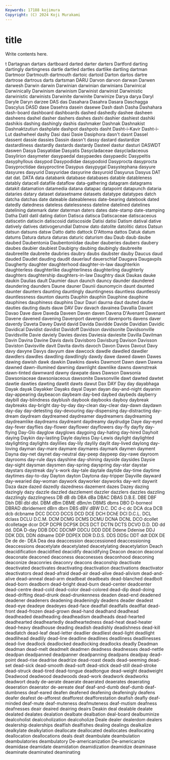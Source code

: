 ```yaml
---
Keywords: 17188 kojimura
Copyright: (C) 2024 Koji Murakami
---
```


# title

Write contents here.



t
Dartagnan dartars dartboard darted darter darters Dartford darting dartingly dartingness
dartle dartled dartles dartlike dartling dartman Dartmoor Dartmouth dartmouth dartoic
dartoid Darton dartos dartre dartrose dartrous darts dartsman DARU Darvon
darvon darwan Darwen darwesh Darwin darwin Darwinian darwinian darwinians Darwinical
Darwinically Darwinism darwinism Darwinist darwinist Darwinistic darwinistic darwinists Darwinite darwinite
Darwinize Darya darya Daryl Daryle Daryn darzee DAS das Dasahara
Dasahra Dasara Daschagga Dascylus DASD dase Dasehra dasein dasewe Dash
dash Dasha Dashahara dash-board dashboard dashboards dashed dashedly dashee dasheen
dasheens dashel dasher dashers dashes dashi dashier dashiest dashiki dashikis
dashing dashingly dashis dashmaker Dashnak Dashnakist Dashnaktzutiun dashplate dashpot dashpots
dasht Dasht-i-Kavir Dasht-i-Lut dashwheel dashy Dasi dasi Dasie Dasiphora dasn't
dasnt Dassel dassent dassie dassies Dassin dassn't dassy dastard dastardize
dastardliness dastardly dastards dastardy Dasteel dastur dasturi DASWDT daswen Dasya
Dasyatidae Dasyatis Dasycladaceae dasycladaceous Dasylirion dasymeter dasypaedal dasypaedes dasypaedic Dasypeltis
dasyphyllous dasypod Dasypodidae dasypodoid Dasyprocta dasyprocta Dasyproctidae dasyproctine Dasypus dasypygal
Dasystephana dasyure dasyures dasyurid Dasyuridae dasyurine dasyuroid Dasyurus Dasyus DAT
dat dat. DATA data databank database databases datable datableness datably
datacell datafile dataflow data-gathering datagram datagrams datakit datamation datamedia datana
datapac datapoint datapunch dataria dataries datary dataset datasetname datasets datatype
datatypes datch datcha datchas date dateable dateableness date-bearing datebook dated
datedly datedness dateless datelessness dateline datelined datelines datelining datemark dater
daterman daters dates date-stamp date-stamping Datha Datil datil dating dation
Datisca datisca Datiscaceae datiscaceous datiscetin datiscin datiscosid datiscoside Datisi datisi
Datism datival dative datively datives dativogerundial Datnow dato datolite datolitic
datos Datsun datsun datsuns datsw Datto datto dattock D'Attoma dattos
Datuk datum datums Datura datura daturas daturic daturism dau Daub
daub daube daubed Daubentonia Daubentoniidae dauber dauberies daubers daubery daubes
daubier daubiest Daubigny daubing daubingly daubreeite daubreelite daubreite daubries daubry
daubs daubster dauby Daucus daud dauded Daudet dauding daudit dauerlauf
dauerschlaf Daugava Daugavpils Daugherty daughter daughterhood daughter-in-law daughterkin daughterless daughterlike
daughterliness daughterling daughterly daughters daughtership daughters-in-law Daughtry dauk Daukas dauke
daukin Daulias dault Daumier daun daunch dauncy daunder daundered daundering
daunders Daune dauner Daunii daunomycin daunt daunted daunter daunters daunting
dauntingly dauntingness dauntless dauntlessly dauntlessness daunton daunts Dauphin dauphin Dauphine
dauphine dauphines dauphiness dauphins Daur Dauri daurna daut dauted dautie
dauties dauting dauts dauw DAV Dav davach davainea Davallia Davant
Davao Dave dave Daveda Daveen Daven daven Davena D'Avenant Davenant
Davene davened davening Davenport davenport davenports davens daver daverdy Daveta
Davey David david Davida Davidde Davide Davidian Davidic Davidical Davidist
davidist Davidoff Davidson davidsonite Davidsonville Davidsville Davie daviely Davies davies
Daviesia daviesite Davilla Davilman Davin Davina Davine Davis davis Davisboro
Davisburg Davison Davisson Daviston Davisville davit Davita davits davoch Davon
Davos Davout Davy davy davyne Davys davyum daw dawcock dawdle
dawdled dawdler dawdlers dawdles dawdling dawdlingly dawdy dawe dawed dawen
Dawes dawing dawish dawk dawkin Dawkins dawks Dawmont Dawn dawn
Dawna dawned dawn-illumined dawning dawnlight dawnlike dawns dawnstreak dawn-tinted dawnward
dawny dawpate daws Dawson Dawsonia Dawsoniaceae dawsoniaceous dawsonite Dawsonville dawt
dawted dawtet dawtie dawties dawting dawtit dawts dawut Dax DAY
Day day dayabhaga Dayak dayak Dayakker Dayaks dayal Dayan dayan
day-and-night dayanim day-appearing daybeacon daybeam day-bed daybed daybeds dayberry daybill
day-blindness dayblush daybook daybooks dayboy daybreak daybreaks day-bright day-by-day day-clean
day-clear day-dawn daydawn day-day day-detesting day-devouring day-dispensing day-distracting day-dream daydream
daydreamed daydreamer daydreamers daydreaming daydreamlike daydreams daydreamt daydreamy daydrudge Daye
day-eyed day-fever dayflies day-flower dayflower dayflowers day-fly dayfly day-flying Day-Glo
dayglow dayglows daygoing day-hating day-hired Dayhoit daying Daykin day-lasting Dayle
dayless Day-Lewis daylight daylighted daylighting daylights daylilies day-lily daylily daylit
day-lived daylong day-loving dayman day-mare daymare daymares daymark daymen dayment
Dayna day-net daynet day-neutral day-peep daypeep day-rawe dayroom dayrooms day-rule
days dayshine day-shining dayside daysides Daysie day-sight daysman daysmen day-spring
dayspring day-star daystar daystars daystreak day's-work day-tale daytale daytide day-time
daytime daytimes day-to-day Dayton dayton Daytona day-tripper Dayville dayward day-wearied
day-woman daywork dayworker dayworks day-writ daywrit Daza daze dazed dazedly
dazedness dazement dazes Dazey dazing dazingly dazy dazzle dazzled dazzlement
dazzler dazzlers dazzles dazzling dazzlingly dazzlingness DB dB db DBA
dBa DBAC DBAS D.B.E. DBE DBF Dbh DBI dbl dbl.
DBM dBm DBME dBm/m DBMS dbms DBO D-borneol DBRAD dbridement
dBrn dbrn DBS dBV dBW D.C. DC d-c dc DCA
dca DCB dcb dcbname DCC DCCO DCCS DCD DCE DCH
DChE DCI D.C.L. DCL dclass DCLU D.C.M. DCM DCMG DCMS
DCMU DCNA DCNL DCO dcollet dcolletage dcor DCP DCPR DCPSK
DCS DCT DCTN DCTS DCVO D.D. DD dd dd. DDA
D-day DDB DDC DDCMP DDCU DDD DDE Ddene Ddenise DDJ
DDK DDL DDN ddname DDP DDPEX DDR D.D.S. DDS DDSc
DDT ddt DDX DE De de de- DEA Dea dea
deaccession deaccessioned deaccessioning deaccessions deacetylate deacetylated deacetylating deacetylation Deach deacidification
deacidified deacidify deacidifying Deacon deacon deaconal deaconate deaconed deaconess deaconesses
deaconhood deaconing deaconize deaconries deaconry deacons deaconship deactivate deactivated deactivates
deactivating deactivation deactivations deactivator deactivators dead dead-afraid dead-air dead-alive dead-alivism
dead-and-alive dead-anneal dead-arm deadbeat deadbeats dead-blanched deadbolt dead-born deadborn dead-bright
dead-burn dead-center deadcenter dead-centre dead-cold dead-color dead-colored dead-dip dead-doing dead-drifting
dead-drunk dead-drunkenness deaden dead-end deadened deadener deadeners deadening deadeningly deadens
deader deadest dead-eye deadeye deadeyes dead-face deadfall deadfalls deadflat dead-front
dead-frozen dead-grown dead-hand deadhand deadhead deadheaded deadheading deadheadism deadheads dead-hearted
deadhearted deadheartedly deadheartedness dead-heat dead-heater dead-heavy deadhouse deading deadish deadishly
deadishness dead-kill deadlatch dead-leaf dead-letter deadlier deadliest dead-light deadlight deadlihead
deadlily dead-line deadline deadlines deadliness deadlinesses dead-live deadlock deadlocked deadlocking
deadlocks deadly Deadman deadman dead-melt deadmelt deadmen deadness deadnesses dead-nettle
deadpan deadpanned deadpanner deadpanning deadpans deadpay dead-point dead-rise deadrise deadrize
dead-roast deads dead-seeming dead-set dead-sick dead-smooth dead-soft dead-stick dead-still dead-stroke
dead-struck dead-tired dead-tongue deadtongue dead-weight deadweight Deadwood deadwood deadwoods dead-work
deadwork deadworks deadwort deady de-aerate deaerate deaerated deaerates deaerating deaeration
deaerator de-aereate deaf deaf-and-dumb deaf-dumb deaf-dumbness deaf-eared deafen deafened deafening
deafeningly deafens deafer deafest de-afforest deafforest deafforestation deafish deafly deaf-minded
deaf-mute deaf-muteness deafmuteness deaf-mutism deafness deafnesses deair deaired deairing deairs
Deakin deal dealable dealate dealated dealates dealation dealbate dealbation deal-board
dealbuminize dealcoholist dealcoholization dealcoholize Deale dealer dealerdom dealers dealership dealerships
dealfish dealfishes dealing dealings dealkalize dealkylate dealkylation deallocate deallocated deallocates
deallocating deallocation deallocations deals dealt deambulate deambulation deambulatories deambulatory De-americanization
De-americanize deamidase deamidate deamidation deamidization deamidize deaminase deaminate deaminated deaminating
